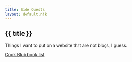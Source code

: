 ```yaml
---
title: Side Quests
layout: default.njk
---
```


<h2>{{ title }}</h2>

Things I want to put on a website that are not blogs, I guess.

[Cook Blub book list](cookblub)
